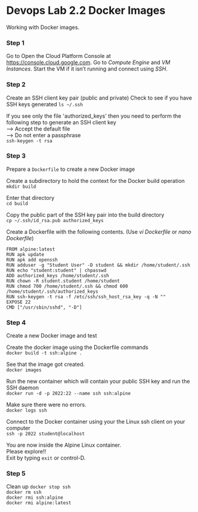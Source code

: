 # Devops Lab 2.2 Docker Images

Working with Docker images.

### Step 1

Go to Open the Cloud Platform Console at https://console.cloud.google.com.
Go to _Compute Engine_ and _VM Instances_. Start the VM if it isn’t running and connect using _SSH_.

### Step 2

Create an SSH client key pair (public and private)
Check to see if you have SSH keys generated
`ls ~/.ssh`

If you see only the file 'authorized_keys' then you need to perform the
following step to generate an SSH client key  
--> Accept the default file  
--> Do not enter a passphrase  
`ssh-keygen -t rsa`

### Step 3

Prepare a `Dockerfile` to create a new Docker image

Create a subdirectory to hold the context for the Docker build operation  
`mkdir build`

Enter that directory  
`cd build`

Copy the public part of the SSH key pair into the build directory  
`cp ~/.ssh/id_rsa.pub authorized_keys`  


Create a Dockerfile with the following contents. (Use _vi Dockerfile_ or _nano Dockerfile_)

`FROM alpine:latest`   
`RUN apk update`  
`RUN apk add openssh`  
`RUN adduser -g "Student User" -D student && mkdir /home/student/.ssh`  
`RUN echo "student:student" | chpasswd`  
`ADD authorized_keys /home/student/.ssh`  
`RUN chown -R student.student /home/student`  
`RUN chmod 700 /home/student/.ssh && chmod 600 /home/student/.ssh/authorized_keys`  
`RUN ssh-keygen -t rsa -f /etc/ssh/ssh_host_rsa_key -q -N ""`    
`EXPOSE 22`  
`CMD ["/usr/sbin/sshd", "-D"]`

### Step 4

Create a new Docker image and test

Create the docker image using the Dockerfile commands   
`docker build -t ssh:alpine .`

See that the image got created.  
`docker images`

Run the new container which will contain your public SSH key and run the SSH daemon  
`docker run -d -p 2022:22 --name ssh ssh:alpine`

Make sure there were no errors.  
`docker logs ssh`

Connect to the Docker container using your the Linux ssh client on your computer  
`ssh -p 2022 student@localhost`

You are now inside the Alpine Linux container.  
Please explore!!  
Exit by typing `exit` or control-D.

### Step 5

Clean up
`docker stop ssh`  
`docker rm ssh`  
`docker rmi ssh:alpine`   
`docker rmi alpine:latest`
